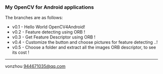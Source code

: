 
### My OpenCV for Android applications 

The branches are as follows:
* v0.1 - Hello World OpenCV4Android!
* v0.2 - Feature detecting using ORB !
* v0.3 - Get Feature Descriptor using ORB !
* v0.4 - Customize the button and choose pictures for feature detecting ..!
* v0.5 - Choose a folder and extract all the images ORB descriptor, to see its cost !





















-------------------
vonzhou
944671035@qq.com

